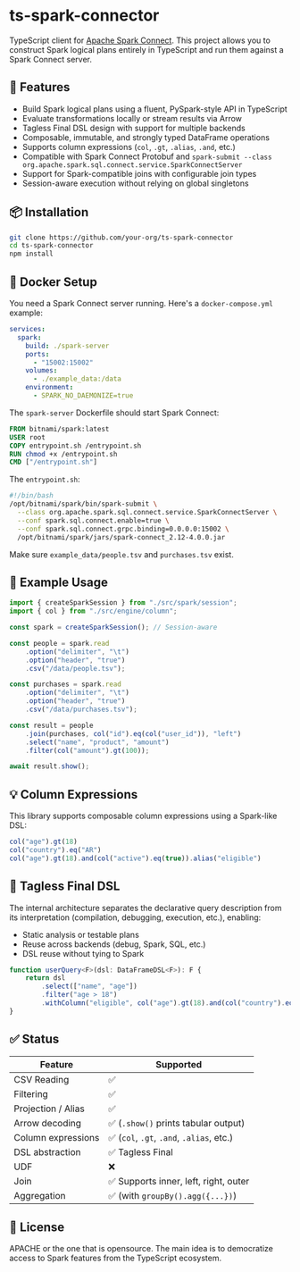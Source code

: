 # ts-spark-connector

TypeScript client for [Apache Spark Connect](https://spark.apache.org/docs/latest/sql-connect.html). This project allows you to construct Spark logical plans entirely in TypeScript and run them against a Spark Connect server.

## 🚀 Features

- Build Spark logical plans using a fluent, PySpark-style API in TypeScript
- Evaluate transformations locally or stream results via Arrow
- Tagless Final DSL design with support for multiple backends
- Composable, immutable, and strongly typed DataFrame operations
- Supports column expressions (`col`, `.gt`, `.alias`, `.and`, etc.)
- Compatible with Spark Connect Protobuf and `spark-submit --class org.apache.spark.sql.connect.service.SparkConnectServer`
- Support for Spark-compatible joins with configurable join types
- Session-aware execution without relying on global singletons

## 📦 Installation

```bash
git clone https://github.com/your-org/ts-spark-connector
cd ts-spark-connector
npm install
```

## 🔧 Docker Setup

You need a Spark Connect server running. Here's a `docker-compose.yml` example:

```yaml
services:
  spark:
    build: ./spark-server
    ports:
      - "15002:15002"
    volumes:
      - ./example_data:/data
    environment:
      - SPARK_NO_DAEMONIZE=true
```

The `spark-server` Dockerfile should start Spark Connect:

```Dockerfile
FROM bitnami/spark:latest
USER root
COPY entrypoint.sh /entrypoint.sh
RUN chmod +x /entrypoint.sh
CMD ["/entrypoint.sh"]
```

The `entrypoint.sh`:

```bash
#!/bin/bash
/opt/bitnami/spark/bin/spark-submit \
  --class org.apache.spark.sql.connect.service.SparkConnectServer \
  --conf spark.sql.connect.enable=true \
  --conf spark.sql.connect.grpc.binding=0.0.0.0:15002 \
  /opt/bitnami/spark/jars/spark-connect_2.12-4.0.0.jar
```

Make sure `example_data/people.tsv` and `purchases.tsv` exist.

## 🧪 Example Usage

```ts
import { createSparkSession } from "./src/spark/session";
import { col } from "./src/engine/column";

const spark = createSparkSession(); // Session-aware

const people = spark.read
    .option("delimiter", "\t")
    .option("header", "true")
    .csv("/data/people.tsv");

const purchases = spark.read
    .option("delimiter", "\t")
    .option("header", "true")
    .csv("/data/purchases.tsv");

const result = people
    .join(purchases, col("id").eq(col("user_id")), "left")
    .select("name", "product", "amount")
    .filter(col("amount").gt(100));

await result.show();
```

## 💡 Column Expressions

This library supports composable column expressions using a Spark-like DSL:

```ts
col("age").gt(18)
col("country").eq("AR")
col("age").gt(18).and(col("active").eq(true)).alias("eligible")
```

## 🧠 Tagless Final DSL

The internal architecture separates the declarative query description from its interpretation (compilation, debugging, execution, etc.), enabling:

- Static analysis or testable plans
- Reuse across backends (debug, Spark, SQL, etc.)
- DSL reuse without tying to Spark

```ts
function userQuery<F>(dsl: DataFrameDSL<F>): F {
    return dsl
        .select(["name", "age"])
        .filter("age > 18")
        .withColumn("eligible", col("age").gt(18).and(col("country").eq("AR")))
}
```

## ✅ Status

| Feature            | Supported                                |
|--------------------|-------------------------------------------|
| CSV Reading        | ✅                                        |
| Filtering          | ✅                                        |
| Projection / Alias | ✅                                        |
| Arrow decoding     | ✅ (`.show()` prints tabular output)      |
| Column expressions | ✅ (`col`, `.gt`, `.and`, `.alias`, etc.) |
| DSL abstraction    | ✅ Tagless Final                          |
| UDF                | ❌                                        |
| Join               | ✅ Supports inner, left, right, outer     |
| Aggregation        | ✅ (with `groupBy().agg({...})`)          |

## 📄 License

APACHE or the one that is opensource. The main idea is to democratize access to Spark features from the TypeScript ecosystem.
